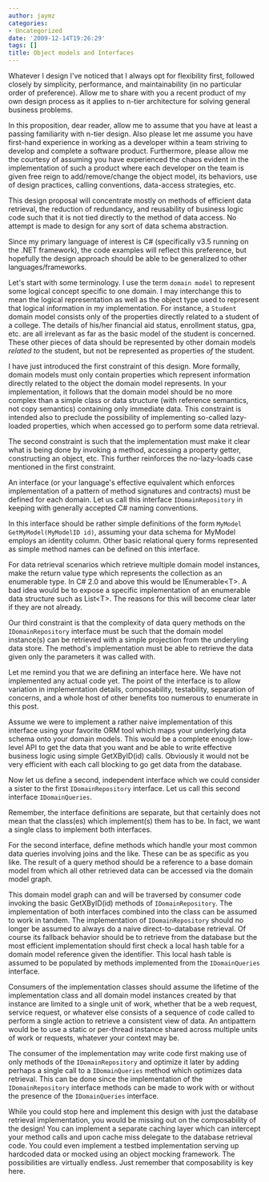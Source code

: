 ```yaml
---
author: jaymz
categories:
- Uncategorized
date: '2009-12-14T19:26:29'
tags: []
title: Object models and Interfaces
---
```

Whatever I design I've noticed that I always opt for flexibility first, followed closely by simplicity, performance, and maintainability (in no particular order of preference). Allow me to share with you a recent product of my own design process as it applies to n-tier architecture for solving general business problems.

In this proposition, dear reader, allow me to assume that you have at least a passing familiarity with n-tier design. Also please let me assume you have first-hand experience in working as a developer within a team striving to develop and complete a software product. Furthermore, please allow me the courtesy of assuming you have experienced the chaos evident in the implementation of such a product where each developer on the team is given free reign to add/remove/change the object model, its behaviors, use of design practices, calling conventions, data-access strategies, etc.

This design proposal will concentrate mostly on methods of efficient data retrieval, the reduction of redundancy, and reusability of business logic code such that it is not tied directly to the method of data access. No attempt is made to design for any sort of data schema abstraction.

Since my primary language of interest is C# (specifically v3.5 running on the .NET framework), the code examples will reflect this preference, but hopefully the design approach should be able to be generalized to other languages/frameworks.

Let's start with some terminology. I use the term `domain model` to represent some logical concept specific to one domain. I may interchange this to mean the logical representation as well as the object type used to represent that logical information in my implementation. For instance, a `Student` domain model consists only of the properties directly related to a student of a college. The details of his/her financial aid status, enrollment status, gpa, etc. are all irrelevant as far as the basic model of the student is concerned. These other pieces of data should be represented by other domain models *related to* the student, but not be represented as properties *of* the student.

I have just introduced the first constraint of this design. More formally, domain models must only contain properties which represent information directly related to the object the domain model represents. In your implementation, it follows that the domain model should be no more complex than a simple class or data structure (with reference semantics, not copy semantics) containing only immediate data. This constraint is intended also to preclude the possibility of implementing so-called lazy-loaded properties, which when accessed go to perform some data retrieval.

The second constraint is such that the implementation must make it clear what is being done by invoking a method, accessing a property getter, constructing an object, etc. This further reinforces the no-lazy-loads case mentioned in the first constraint.

An interface (or your language's effective equivalent which enforces implementation of a pattern of method signatures and contracts) must be defined for each domain. Let us call this interface `IDomainRepository` in keeping with generally accepted C# naming conventions.

In this interface should be rather simple definitions of the form `MyModel GetMyModel(MyModelID id)`, assuming your data schema for MyModel employs an identity column. Other basic relational query forms represented as simple method names can be defined on this interface.

For data retrieval scenarios which retrieve multiple domain model instances, make the return value type which represents the collection as an enumerable type. In C# 2.0 and above this would be IEnumerable&lt;T&gt;. A bad idea would be to expose a specific implementation of an enumerable data structure such as List&lt;T&gt;. The reasons for this will become clear later if they are not already.

Our third constraint is that the complexity of data query methods on the `IDomainRepository` interface must be such that the domain model instance(s) can be retrieved with a simple projection from the underyling data store. The method's implementation must be able to retrieve the data given only the parameters it was called with.

Let me remind you that we are defining an interface here. We have not implemented any actual code yet. The point of the interface is to allow variation in implementation details, composability, testability, separation of concerns, and a whole host of other benefits too numerous to enumerate in this post.

Assume we were to implement a rather naive implementation of this interface using your favorite ORM tool which maps your underlying data schema onto your domain models. This would be a complete enough low-level API to get the data that you want and be able to write effective business logic using simple GetXByID(id) calls. Obviously it would not be very efficient with each call blocking to go get data from the database.

Now let us define a second, independent interface which we could consider a sister to the first `IDomainRepository` interface. Let us call this second interface `IDomainQueries`.

Remember, the interface definitions are separate, but that certainly does not mean that the class(es) which implement(s) them has to be. In fact, we want a single class to implement both interfaces.

For the second interface, define methods which handle your most common data queries involving joins and the like. These can be as specific as you like. The result of a query method should be a reference to a base domain model from which all other retrieved data can be accessed via the domain model graph.

This domain model graph can and will be traversed by consumer code invoking the basic GetXByID(id) methods of `IDomainRepository`. The implementation of both interfaces combined into the class can be assumed to work in tandem. The implementation of `IDomainRepository` should no longer be assumed to always do a naive direct-to-database retrieval. Of course its fallback behavior should be to retrieve from the database but the most efficient implementation should first check a local hash table for a domain model reference given the identifier. This local hash table is assumed to be populated by methods implemented from the `IDomainQueries` interface.

Consumers of the implementation classes should assume the lifetime of the implementation class and all domain model instances created by that instance are limited to a single unit of work, whether that be a web request, service request, or whatever else consists of a sequence of code called to perform a single action to retrieve a consistent view of data. An antipattern would be to use a static or per-thread instance shared across multiple units of work or requests, whatever your context may be.

The consumer of the implementation may write code first making use of only methods of the `IDomainRepository` and optimize it later by adding perhaps a single call to a `IDomainQueries` method which optimizes data retrieval. This can be done since the implementation of the `IDomainRepository` interface methods can be made to work with or without the presence of the `IDomainQueries` interface.

While you could stop here and implement this design with just the database retrieval implementation, you would be missing out on the composability of the design! You can implement a separate caching layer which can intercept your method calls and upon cache miss delegate to the database retrieval code. You could even implement a testbed implementation serving up hardcoded data or mocked using an object mocking framework. The possibilities are virtually endless. Just remember that composability is key here.